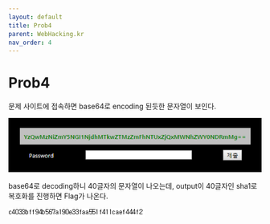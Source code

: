 ```yaml
---
layout: default
title: Prob4
parent: WebHacking.kr
nav_order: 4
---
```


# Prob4

문제 사이트에 접속하면 base64로 encoding 된듯한 문자열이 보인다.

![index](/assets/images/webhacking_kr/prob4/1.png)

base64로 decoding하니 40글자의 문자열이 나오는데, output이 40글자인 sha1로 복호화를 진행하면 Flag가 나온다.

![sha1](/assets/images/webhacking_kr/prob4/2.png)
